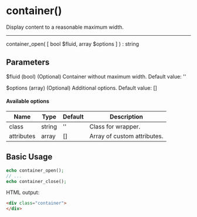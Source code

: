 # container()

Display content to a reasonable maximum width.

---

container_open( [ bool $fluid, array $options ] ) : string

## Parameters

$fluid (bool) (Optional) Container without maximum width. Default value: ''

$options (array) (Optional) Additional options. Default value: []

#### Available options

| Name       | Type   | Default | Description                                      |
|------------|--------|---------|--------------------------------------------------|
| class      | string | ''      | Class for wrapper.                               |
| attributes | array  | []      | Array of custom attributes.                      |

## Basic Usage

```php
echo container_open();
// ...
echo container_close();
```

HTML output:

```html
<div class="container">
</div>
```
